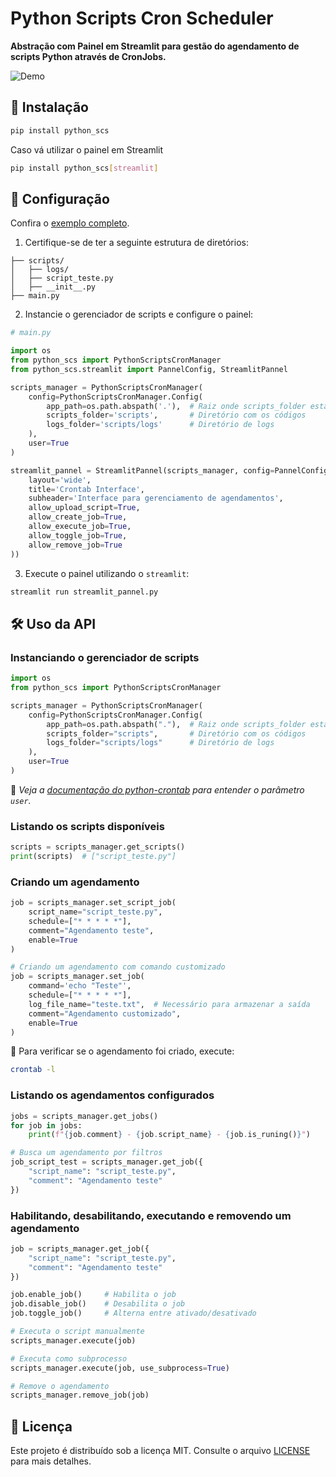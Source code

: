 # Python Scripts Cron Scheduler

**Abstração com Painel em Streamlit para gestão do agendamento de scripts Python através de CronJobs.**

![Demo](./demo.png)

## 📌 Instalação

```bash
pip install python_scs
```

Caso vá utilizar o painel em Streamlit
```bash
pip install python_scs[streamlit]
```

## 🚀 Configuração

Confira o [exemplo completo](https://github.com/iagobalmeida/python_scs/tree/master/examples).

1. Certifique-se de ter a seguinte estrutura de diretórios:

```
├── scripts/
│   ├── logs/
│   ├── script_teste.py
│   ├── __init__.py
├── main.py
```

2. Instancie o gerenciador de scripts e configure o painel:

```python
# main.py

import os
from python_scs import PythonScriptsCronManager
from python_scs.streamlit import PannelConfig, StreamlitPannel

scripts_manager = PythonScriptsCronManager(
    config=PythonScriptsCronManager.Config(
        app_path=os.path.abspath('.'),  # Raiz onde scripts_folder estará
        scripts_folder='scripts',       # Diretório com os códigos
        logs_folder='scripts/logs'      # Diretório de logs
    ),
    user=True
)

streamlit_pannel = StreamlitPannel(scripts_manager, config=PannelConfig(
    layout='wide',
    title='Crontab Interface',
    subheader='Interface para gerenciamento de agendamentos',
    allow_upload_script=True,
    allow_create_job=True,
    allow_execute_job=True,
    allow_toggle_job=True,
    allow_remove_job=True
))
```

3. Execute o painel utilizando o `streamlit`:

```bash
streamlit run streamlit_pannel.py
```

## 🛠 Uso da API

### Instanciando o gerenciador de scripts

```python
import os
from python_scs import PythonScriptsCronManager

scripts_manager = PythonScriptsCronManager(
    config=PythonScriptsCronManager.Config(
        app_path=os.path.abspath("."),  # Raiz onde scripts_folder estará
        scripts_folder="scripts",       # Diretório com os códigos
        logs_folder="scripts/logs"      # Diretório de logs
    ),
    user=True
)
```

📌 *Veja a [documentação do python-crontab](https://pypi.org/project/python-crontab/#how-to-use-the-module) para entender o parâmetro `user`.*

### Listando os scripts disponíveis

```python
scripts = scripts_manager.get_scripts()
print(scripts)  # ["script_teste.py"]
```

### Criando um agendamento

```python
job = scripts_manager.set_script_job(
    script_name="script_teste.py",
    schedule=["* * * * *"],
    comment="Agendamento teste",
    enable=True
)

# Criando um agendamento com comando customizado
job = scripts_manager.set_job(
    command='echo "Teste"',
    schedule=["* * * * *"],
    log_file_name="teste.txt",  # Necessário para armazenar a saída
    comment="Agendamento customizado",
    enable=True
)
```

📌 Para verificar se o agendamento foi criado, execute:
```bash
crontab -l
```

### Listando os agendamentos configurados

```python
jobs = scripts_manager.get_jobs()
for job in jobs:
    print(f"{job.comment} - {job.script_name} - {job.is_runing()}")

# Busca um agendamento por filtros
job_script_test = scripts_manager.get_job({
    "script_name": "script_teste.py",
    "comment": "Agendamento teste"
})
```

### Habilitando, desabilitando, executando e removendo um agendamento

```python
job = scripts_manager.get_job({
    "script_name": "script_teste.py",
    "comment": "Agendamento teste"
})

job.enable_job()     # Habilita o job
job.disable_job()    # Desabilita o job
job.toggle_job()     # Alterna entre ativado/desativado

# Executa o script manualmente
scripts_manager.execute(job)

# Executa como subprocesso
scripts_manager.execute(job, use_subprocess=True)

# Remove o agendamento
scripts_manager.remove_job(job)
```

## 📜 Licença

Este projeto é distribuído sob a licença MIT. Consulte o arquivo [LICENSE](./LICENSE) para mais detalhes.

